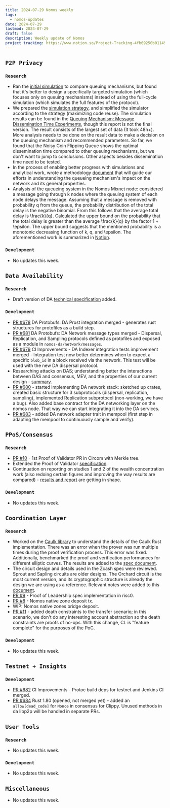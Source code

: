 ```yaml
---
title: 2024-07-29 Nomos weekly
tags:
  - nomos-updates
date: 2024-07-29
lastmod: 2024-07-29
draft: false
description: Weekly update of Nomos
project tracking: https://www.notion.so/Project-Tracking-4fb69250b0114573a71c57882165eec3
---
```

## `P2P Privacy`

### `Research`

- Ran the [initial simulation](https://www.notion.so/DEPRECATED-Queuing-Mechanism-Comparison-8cad882fadc5431f95e38d45825ed41b?pvs=4) to compare queuing mechanisms, but found that it's better to design a specifically targeted simulation (which focuses only on queuing mechanisms) instead of using the full-cycle simulation (which simulates the full features of the protocol).
- We prepared the [simulation strategy](https://www.notion.so/Nomos-Mix-Queueing-Mechanism-Experimentation-Methodology-d629af5a2d43473c9ec9ba191f6d904d?pvs=4), and simplified the simulator according to the strategy (maximizing code reuse). The simulation results can be found in the [Queuing Mechanism: Message Dissemination Time Experiments](https://www.notion.so/Queuing-Mechanism-Message-Dissemination-Time-Experiments-076335ac85fe4f30959bb2995cd3ac20?pvs=4), though this report is not the final version. The result consists of the largest set of data (It took 48h+). More analysis needs to be done on the result data to make a decision on the queuing mechanism and recommended parameters. So far, we found that the Noisy Coin Flipping Queue shows the optimal dissemination time compared to other queuing mechanisms, but we don't want to jump to conclusions. Other aspects besides dissemination time need to be tested.
- In the process of enabling better progress with simulations and analytical work, wrote a methodology [document](https://www.notion.so/Nomos-Mix-Queueing-Mechanism-Experimentation-Methodology-d629af5a2d43473c9ec9ba191f6d904d?d=ca68dcc24ba64f608126870f6079c809#3e26a04da87a447f9c1c774f9a326ac2) that will guide our efforts in understanding the queueing mechanism's impact on the network and its general properties.
- Analysis of the queueing system in the Nomos Mixnet node: considered a message going through k nodes where the queuing system of each node delays the message. Assuming that a message is removed with probability q from the queue, the probability distribution of the total delay is the negative binomial. From this follows that the average total delay is \frac{k}{q}​. Calculated the upper bound on the probability that the total delay is greater than the average \frac{k}{q} by the factor 1 + \epsilon. The upper bound suggests that the mentioned probability is a monotonic decreasing function of k, q, and \epsilon. The aforementioned work is summarized in [Notion](https://www.notion.so/Analysis-of-the-Nomos-Mixnet-Anonymous-Communication-AC-System-c97d73a7b8894cf7830e8345f0cc37a4?pvs=4#77b9f7d7aab14b689ea8117e509c51a6).

### `Development`

- No updates this week.

## `Data Availability`

### `Research`

- Draft version of DA [technical specification](https://www.notion.so/DA-Technical-Specification-c6664294d630470ba20aefb21a218f8c?d=fcf77e324acb48388b306c1701526cd6#f99988582bc74e08a50bb17b380b9b87) added.

### `Development`

- [PR #678](https://github.com/logos-co/nomos-node/pull/678) DA Protobufs: DA Prost integration merged - generates rust structures for protofiles as a build step.
- [PR #681](https://github.com/logos-co/nomos-node/pull/681) DA Protobufs: DA Network message types merged - Dispersal, Replication, and Sampling protocols defined as protofiles and exposed as a module in `nomos-da/network/messages`.
- [PR #679](https://github.com/logos-co/nomos-node/pull/679) CI Improvements - DA Indexer integration tests improvement merged - Integration test now better determines when to expect a specific `blob_id` in a block received via the network. This test will be used with the new DA dispersal protocol.
- Researching attacks on DAS; understanding better the interactions between DAS and consensus, MEV, and the properties of our current design - [summary](https://www.notion.so/DAS-Fork-choice-31b1d709c95a457c9400ace689f1d649).
- [PR #680](https://github.com/logos-co/nomos-node/pull/680) - started implementing DA network stack: sketched up crates, created basic structure for 3 subprotocols (dispersal, replication, sampling), implemented Replication subprotocol (non-working, we have a bug). Also added base contract for the DA networking layer on the nomos node. That way we can start integrating it into the DA services.
- [PR #683](https://github.com/logos-co/nomos-node/pull/683) - added DA network adapter trait in mempool (first step in adapting the mempool to continuously sample and verify).

## `PPoS/Consensus`

### `Research`

- [PR #10](https://github.com/logos-co/nomos-pocs/pull/10) - 1st Proof of Validator PR in Circom with Merkle tree.
- Extended the Proof of Validator [specification](https://www.notion.so/Proof-of-Leadership-Specifications-894a869ea4e4484c8a3b6af9bdb89443).
- Continuation on reporting on studies 1 and 2 of the wealth concentration work (also redoing certain figures and improving the way results are compared) - [results and report](https://www.notion.so/Does-Crypsinous-Leader-Election-Function-lead-to-wealth-concentration-in-PoS-b81f07a791b745438443f51f00ac258f?pvs=4#1df422f6cc204cb8b362f41cda260b8b) are getting in shape.

### `Development`

- No updates this week.

## `Coordination Layer`

### `Research`

- Worked on the [Caulk library](https://github.com/caulk-crypto/caulk/tree/main)  to understand the details of the Caulk Rust implementation. There was an error when the prover was run multiple times during the proof verification process. This error was fixed. Additionally, benchmarked the proof and verification performances for different elliptic curves. The results are added to the [spec document](https://www.notion.so/Proof-of-Validator-Specification-5cd02f594d4d4a66be5e9f1ebf95d7d8).
- The circuit design and details used in the Zcash spec were reviewed. Sprout and Sapling circuits are older designs. The Orchard circuit is the most current version, and its cryptographic structure is already the design we are using as a reference. Relevant notes were added to this [document](https://www.notion.so/ZCash-Circuit-Design-2c1f31a465dc44b884bfef20bfb1508f).
- [PR #9](https://github.com/logos-co/nomos-pocs/pull/9) - Proof of Leadership spec implementation in risc0.
- [PR #8](https://github.com/logos-co/nomos-pocs/pull/8) - Nomos native zone deposit tx.
- WIP: Nomos native zones bridge deposit.
- [PR #11](https://github.com/logos-co/nomos-pocs/pull/11) - added death constraints to the transfer scenario; in this scenario, we don't do any interesting account abstraction so the death constraints are proofs of no-ops. With this change, CL is "feature complete" for the purposes of the PoC.

### `Development`

- No updates this week.

## `Testnet + Insights`

### `Development`

- [PR #682](https://github.com/logos-co/nomos-node/pull/682) CI Improvements - Protoc build deps for testnet and Jenkins CI merged.
- [PR #684](https://github.com/logos-co/nomos-node/pull/684) Rust 1.80 (opened, not merged yet) - added an `allow[dead_code]` for `Nonce` in consensus for Clippy. Unused methods in da libp2p will be handled in separate PRs.

## `User Tools`

### `Research`

- No updates this week.

### `Development`

- No updates this week.

## `Miscellaneous`

- No updates this week.
